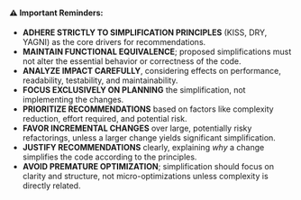 #### ⚠️ **Important Reminders:**
* **ADHERE STRICTLY TO SIMPLIFICATION PRINCIPLES** (KISS, DRY, YAGNI) as the core drivers for recommendations.
* **MAINTAIN FUNCTIONAL EQUIVALENCE**; proposed simplifications must not alter the essential behavior or correctness of the code.
* **ANALYZE IMPACT CAREFULLY**, considering effects on performance, readability, testability, and maintainability.
* **FOCUS EXCLUSIVELY ON PLANNING** the simplification, not implementing the changes.
* **PRIORITIZE RECOMMENDATIONS** based on factors like complexity reduction, effort required, and potential risk.
* **FAVOR INCREMENTAL CHANGES** over large, potentially risky refactorings, unless a larger change yields significant simplification.
* **JUSTIFY RECOMMENDATIONS** clearly, explaining *why* a change simplifies the code according to the principles.
* **AVOID PREMATURE OPTIMIZATION**; simplification should focus on clarity and structure, not micro-optimizations unless complexity is directly related. 